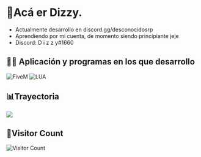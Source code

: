 # 🖤Acá er Dizzy.


- Actualmente desarrollo en discord.gg/desconocidosrp </a>
- Aprendiendo por mi cuenta, de momento siendo principiante jeje
- Discord: D i z z y#1660

## 👨‍💻 Aplicación y programas en los que desarrollo
![FiveM](https://img.shields.io/badge/FIVEM-orange.svg?&style=for-the-badge&logo=lua&logoColor=white)
![LUA](https://img.shields.io/badge/LUA-blue.svg?&style=for-the-badge&logo=lua&logoColor=white)

## 📊Trayectoria

![](https://github-readme-stats.vercel.app/api?username=dizzy-11&show_icons=true&bg_color=45,fc00ff,00dbde&title_color=fff&text_color=fff)

## 👥Visitor Count
![Visitor Count](https://profile-counter.glitch.me/DIZZY-11/count.svg)
